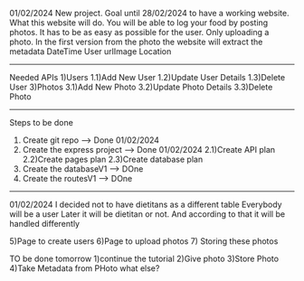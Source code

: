 01/02/2024
New project.
Goal until 28/02/2024 to have a working website.
What this website will do.
You will be able to log your food by posting photos. 
It has to be as easy as possible for the user.
Only uploading a photo.
In the first version from the photo the website will extract the metadata
DateTime
User 
urlImage
Location






----------------------------------------
Needed APIs 
1)Users
    1.1)Add New User
    1.2)Update User Details
    1.3)Delete User
3)Photos
    3.1)Add New Photo
    3.2)Update Photo Details
    3.3)Delete Photo




--------------------------------------


Steps to be done
1) Create git repo --> Done 01/02/2024
2) Create the express project --> Done 01/02/2024
    2.1)Create API plan
    2.2)Create pages plan
    2.3)Create database plan
3) Create the databaseV1 --> DOne
4) Create the routesV1 --> DOne

-------------------------------------------
01/02/2024
I decided not to have dietitans as a different table
Everybody will be a user
Later it will be dietitan or not.
And according to that it will be handled differently

5)Page to create users
6)Page to upload photos 
7) Storing these photos


TO be done tomorrow
1)continue the tutorial
2)Give photo 
3)Store Photo
4)Take Metadata from PHoto
what else?
